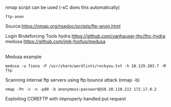 nmap script can be used (-sC does this automatically)

```
ftp-anon
```
Source:https://nmap.org/nsedoc/scripts/ftp-anon.html

Login Bruteforcing Tools
	hydra
		https://github.com/vanhauser-thc/thc-hydra
	medusa
		https://github.com/jmk-foofus/medusa

\
Medusa example
```shell-session
medusa -u fiona -P /usr/share/wordlists/rockyou.txt -h 10.129.203.7 -M ftp
```


Scanning internal ftp servers using ftp bounce attack (nmap -b)
```shell-session
nmap -Pn -v -n -p80 -b anonymous:password@10.10.110.213 172.17.0.2
```


Exploiting COREFTP with improperly handled put request

